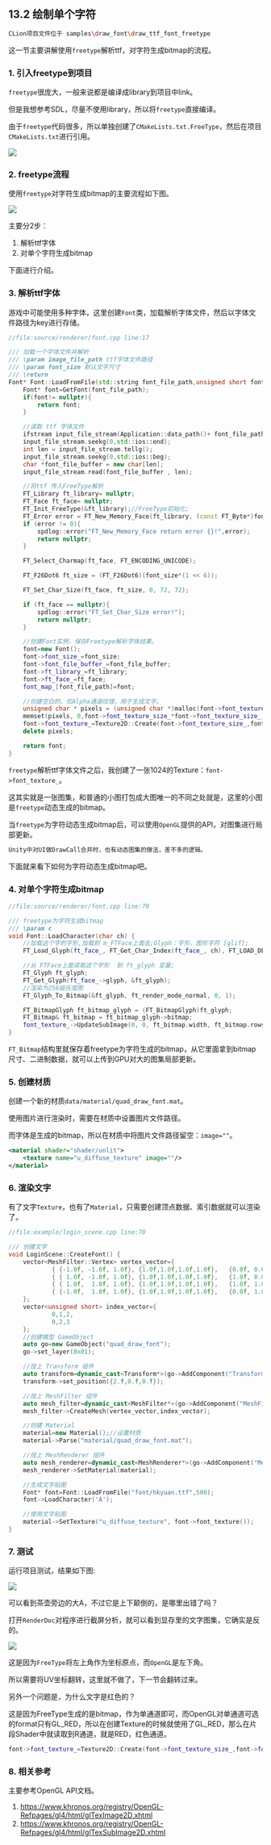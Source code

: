 ﻿## 13.2 绘制单个字符

```bash
CLion项目文件位于 samples\draw_font\draw_ttf_font_freetype
```

这一节主要讲解使用`freetype`解析ttf，对字符生成bitmap的流程。

### 1. 引入freetype到项目

`freetype`很庞大，一般来说都是编译成library到项目中link。

但是我想参考SDL，尽量不使用library，所以将`freetype`直接编译。

由于`freetype`代码很多，所以单独创建了`CMakeLists.txt.FreeType`，然后在项目`CMakeLists.txt`进行引用。

![](../../imgs/draw_font/draw_ttf_font_freetype/freetype_cmakelists.jpg)


### 2. freetype流程

使用`freetype`对字符生成bitmap的主要流程如下图。

![](../../imgs/draw_font/draw_ttf_font_freetype/freetype_flow.jpg)

主要分2步：

1. 解析ttf字体
2. 对单个字符生成bitmap

下面进行介绍。

### 3. 解析ttf字体

游戏中可能使用多种字体，这里创建`Font`类，加载解析字体文件，然后以字体文件路径为key进行存储。

```c++
//file:source/renderer/font.cpp line:17

/// 加载一个字体文件并解析
/// \param image_file_path ttf字体文件路径
/// \param font_size 默认文字尺寸
/// \return
Font* Font::LoadFromFile(std::string font_file_path,unsigned short font_size){
    Font* font=GetFont(font_file_path);
    if(font!= nullptr){
        return font;
    }

    //读取 ttf 字体文件
    ifstream input_file_stream(Application::data_path()+ font_file_path,ios::in | ios::binary);
    input_file_stream.seekg(0,std::ios::end);
    int len = input_file_stream.tellg();
    input_file_stream.seekg(0,std::ios::beg);
    char *font_file_buffer = new char[len];
    input_file_stream.read(font_file_buffer , len);

    //将ttf 传入FreeType解析
    FT_Library ft_library= nullptr;
    FT_Face ft_face= nullptr;
    FT_Init_FreeType(&ft_library);//FreeType初始化;
    FT_Error error = FT_New_Memory_Face(ft_library, (const FT_Byte*)font_file_buffer, len, 0, &ft_face);
    if (error != 0){
        spdlog::error("FT_New_Memory_Face return error {}!",error);
        return nullptr;
    }

    FT_Select_Charmap(ft_face, FT_ENCODING_UNICODE);

    FT_F26Dot6 ft_size = (FT_F26Dot6)(font_size*(1 << 6));

    FT_Set_Char_Size(ft_face, ft_size, 0, 72, 72);

    if (ft_face == nullptr){
        spdlog::error("FT_Set_Char_Size error!");
        return nullptr;
    }

    //创建Font实例，保存Freetype解析字体结果。
    font=new Font();
    font->font_size_=font_size;
    font->font_file_buffer_=font_file_buffer;
    font->ft_library_=ft_library;
    font->ft_face_=ft_face;
    font_map_[font_file_path]=font;

    //创建空白的、仅Alpha通道纹理，用于生成文字。
    unsigned char * pixels = (unsigned char *)malloc(font->font_texture_size_ * font->font_texture_size_);
    memset(pixels, 0,font->font_texture_size_*font->font_texture_size_);
    font->font_texture_=Texture2D::Create(font->font_texture_size_,font->font_texture_size_,GL_RED,GL_RED,GL_UNSIGNED_BYTE,pixels);
    delete pixels;

    return font;
}
```

`freetype`解析ttf字体文件之后，我创建了一张1024的Texture：`font->font_texture_`。

这其实就是一张图集，和普通的小图打包成大图唯一的不同之处就是，这里的小图是`freetype`动态生成的bitmap。

当`freetype`为字符动态生成bitmap后，可以使用`OpenGL`提供的API，对图集进行局部更新。

```c
Unity中对UI做DrawCall合并时，也有动态图集的做法，差不多的逻辑。
```

下面就来看下如何为字符动态生成bitmap吧。

### 4. 对单个字符生成bitmap

```c++
//file:source/renderer/font.cpp line:70

/// freetype为字符生成bitmap
/// \param c
void Font::LoadCharacter(char ch) {
    //加载这个字的字形,加载到 m_FTFace上面去;Glyph：字形，图形字符 [glif];
    FT_Load_Glyph(ft_face_, FT_Get_Char_Index(ft_face_, ch), FT_LOAD_DEFAULT);

    //从 FTFace上面读取这个字形  到 ft_glyph 变量;
    FT_Glyph ft_glyph;
    FT_Get_Glyph(ft_face_->glyph, &ft_glyph);
    //渲染为256级灰度图
    FT_Glyph_To_Bitmap(&ft_glyph, ft_render_mode_normal, 0, 1);

    FT_BitmapGlyph ft_bitmap_glyph = (FT_BitmapGlyph)ft_glyph;
    FT_Bitmap& ft_bitmap = ft_bitmap_glyph->bitmap;
    font_texture_->UpdateSubImage(0, 0, ft_bitmap.width, ft_bitmap.rows, GL_RED, GL_UNSIGNED_BYTE, ft_bitmap.buffer);
}
```

`FT_Bitmap`结构里就保存着freetype为字符生成的bitmap，从它里面拿到bitmap尺寸、二进制数据，就可以上传到GPU对大的图集局部更新。


### 5. 创建材质

创建一个新的材质`data/material/quad_draw_font.mat`。

使用图片进行渲染时，需要在材质中设置图片文件路径。

而字体是生成的bitmap，所以在材质中将图片文件路径留空：`image=""`。

```xml
<material shader="shader/unlit">
    <texture name="u_diffuse_texture" image=""/>
</material>
```

### 6. 渲染文字

有了文字`Texture`，也有了`Material`，只需要创建顶点数据、索引数据就可以渲染了。

```c++
//file:example/login_scene.cpp line:70

/// 创建文字
void LoginScene::CreateFont() {
    vector<MeshFilter::Vertex> vertex_vector={
            { {-1.0f, -1.0f, 1.0f}, {1.0f,1.0f,1.0f,1.0f},   {0.0f, 0.0f} },
            { { 1.0f, -1.0f, 1.0f}, {1.0f,1.0f,1.0f,1.0f},   {1.0f, 0.0f} },
            { { 1.0f,  1.0f, 1.0f}, {1.0f,1.0f,1.0f,1.0f},   {1.0f, 1.0f} },
            { {-1.0f,  1.0f, 1.0f}, {1.0f,1.0f,1.0f,1.0f},   {0.0f, 1.0f} }
    };
    vector<unsigned short> index_vector={
            0,1,2,
            0,2,3
    };
    //创建模型 GameObject
    auto go=new GameObject("quad_draw_font");
    go->set_layer(0x01);

    //挂上 Transform 组件
    auto transform=dynamic_cast<Transform*>(go->AddComponent("Transform"));
    transform->set_position({2.f,0.f,0.f});

    //挂上 MeshFilter 组件
    auto mesh_filter=dynamic_cast<MeshFilter*>(go->AddComponent("MeshFilter"));
    mesh_filter->CreateMesh(vertex_vector,index_vector);

    //创建 Material
    material=new Material();//设置材质
    material->Parse("material/quad_draw_font.mat");

    //挂上 MeshRenderer 组件
    auto mesh_renderer=dynamic_cast<MeshRenderer*>(go->AddComponent("MeshRenderer"));
    mesh_renderer->SetMaterial(material);

    //生成文字贴图
    Font* font=Font::LoadFromFile("font/hkyuan.ttf",500);
    font->LoadCharacter('A');

    //使用文字贴图
    material->SetTexture("u_diffuse_texture", font->font_texture());
}
```

### 7. 测试

运行项目测试，结果如下图:

![](../../imgs/draw_font/draw_ttf_font_freetype/draw_font_texture.jpg)

可以看到茶壶旁边的大A，不过它是上下颠倒的，是哪里出错了吗？

打开`RenderDoc`对程序进行截屏分析，就可以看到显存里的文字图集，它确实是反的。

![](../../imgs/draw_font/draw_ttf_font_freetype/renderdoc_freetype_font_texture.png)

这是因为`FreeType`将左上角作为坐标原点，而`OpenGL`是左下角。

所以需要将UV坐标翻转，这里就不做了，下一节会翻转过来。

另外一个问题是，为什么文字是红色的？

这是因为FreeType生成的是bitmap，作为单通道即可，而OpenGL对单通道可选的format只有GL_RED，所以在创建Texture的时候就使用了GL_RED，那么在片段Shader中就读取到R通道，就是RED，红色通道。

```c++
font->font_texture_=Texture2D::Create(font->font_texture_size_,font->font_texture_size_,GL_RED,GL_RED,GL_UNSIGNED_BYTE,pixels);
```

### 8. 相关参考

主要参考OpenGL API文档。

1. https://www.khronos.org/registry/OpenGL-Refpages/gl4/html/glTexImage2D.xhtml
2. https://www.khronos.org/registry/OpenGL-Refpages/gl4/html/glTexSubImage2D.xhtml